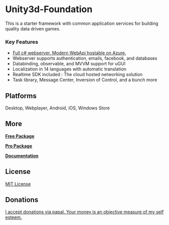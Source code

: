 # Unity3d-Foundation

This is a starter framework with common application services for building quality data driven games.

### Key Features

- [Full c# webserver. Modern WebApi hostable on Azure.](http://www.asp.net/web-api)
- Webserver supports authentication, emails, facebook, and databases
- Databinding, observable, and MVVM support for uGUI
- Localization in 14 languages with automatic translation
- Realtime SDK included : The cloud hosted networking solution
- Task library, Message Center, Inversion of Control, and a bunch more
 
## Platforms
Desktop, Webplayer, Android, iOS, Windows Store

## More

**[Free Package](https://github.com/NVentimiglia/Unity3d-Foundation/raw/master/Unity3dFoundation.unitypackage)**

**[Pro Package](http://unity3dfoundation.com)**


**[Documentation](https://github.com/NVentimiglia/Unity3d-Foundation/wiki)**


## License
[MIT License](https://github.com/NVentimiglia/Unity3d-Foundation/blob/master/README.md)

## Donations
[I accept donations via papal. Your money is an objective measure of my self esteem.](https://www.paypal.com/us/cgi-bin/webscr?cmd=_send-money&nav=1&email=nick@simplesys.us)
